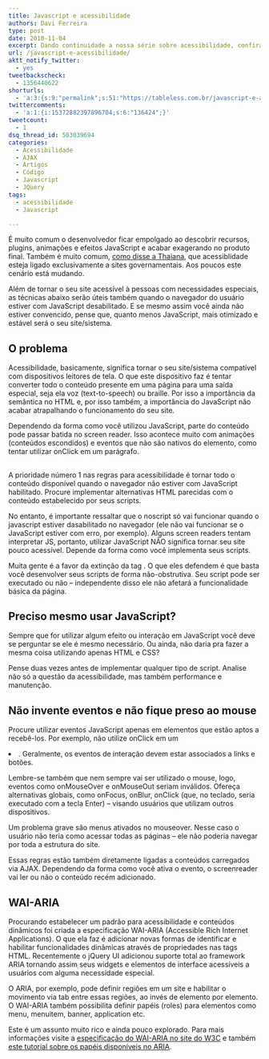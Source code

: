 ```yaml
---
title: Javascript e acessibilidade
authors: Davi Ferreira
type: post
date: 2010-11-04
excerpt: Dando continuidade a nossa série sobre acessibilidade, confira algumas dicas para desenvolver sites dinâmicos tendo um mínimo de cuidado com screen readers e navegadores com JavaScript desabilitado.
url: /javascript-e-acessibilidade/
aktt_notify_twitter:
  - yes
tweetbackscheck:
  - 1356440622
shorturls:
  - 'a:3:{s:9:"permalink";s:51:"https://tableless.com.br/javascript-e-acessibilidade";s:7:"tinyurl";s:26:"https://tinyurl.com/42jstn4";s:4:"isgd";s:19:"https://is.gd/Ry9ISe";}'
twittercomments:
  - 'a:1:{i:15372882397896704;s:6:"136424";}'
tweetcount:
  - 1
dsq_thread_id: 503039694
categories:
  - Acessibilidade
  - AJAX
  - Artigos
  - Código
  - Javascript
  - JQuery
tags:
  - acessibilidade
  - Javascript

---
```

É muito comum o desenvolvedor ficar empolgado ao descobrir recursos, plugins, animações e efeitos JavaScript e acabar exagerando no produto final. Também é muito comum, [como disse a Thaiana][1], que acessiblidade esteja ligado exclusivamente a sites governamentais. Aos poucos este cenário está mudando.

Além de tornar o seu site acessível à pessoas com necessidades especiais, as técnicas abaixo serão úteis também quando o navegador do usuário estiver com JavaScript desabilitado. E se mesmo assim você ainda não estiver convencido, pense que, quanto menos JavaScript, mais otimizado e estável será o seu site/sistema.

## O problema

Acessibilidade, basicamente, significa tornar o seu site/sistema compatível com dispositivos leitores de tela. O que este dispositivo faz é tentar converter todo o conteúdo presente em uma página para uma saída especial, seja ela voz (text-to-speech) ou braille. Por isso a importância da semântica no HTML e, por isso também, a importância do JavaScript não acabar atrapalhando o funcionamento do seu site.

Dependendo da forma como você utilizou JavaScript, parte do conteúdo pode passar batida no screen reader. Isso acontece muito com animações (conteúdos escondidos) e eventos que não são nativos do elemento, como tentar utilizar onClick em um parágrafo.

## <noscript>

A prioridade número 1 nas regras para acessibilidade é tornar todo o conteúdo disponível quando o navegador não estiver com JavaScript habilitado. Procure implementar alternativas HTML parecidas com o conteúdo estabelecido por seus scripts.

No entanto, é importante ressaltar que o noscript só vai funcionar quando o javascript estiver dasabilitado no navegador (ele não vai funcionar se o JavaScript estiver com erro, por exemplo). Alguns screen readers tentam interpretar JS, portanto, utilizar JavaScript NÃO significa tornar seu site pouco acessível. Depende da forma como você implementa seus scripts.

Muita gente é a favor da extinção da tag <noscript>. O que eles defendem é que basta você desenvolver seus scripts de forma não-obstrutiva. Seu script pode ser executado ou não &#8211; independente disso ele não afetará a funcionalidade básica da página.

## Preciso mesmo usar JavaScript?

Sempre que for utilizar algum efeito ou interação em JavaScript você deve se perguntar se ele é mesmo necessário. Ou ainda, não daria pra fazer a mesma coisa utilizando apenas HTML e CSS? 

Pense duas vezes antes de implementar qualquer tipo de script. Analise não só a questão da acessibilidade, mas também performance e manutenção.

## Não invente eventos e não fique preso ao mouse

Procure utilizar eventos JavaScript apenas em elementos que estão aptos a recebê-los. Por exemplo, não utilize onClick em um <li>. Geralmente, os eventos de interação devem estar associados a links e botões.

Lembre-se também que nem sempre vai ser utilizado o mouse, logo, eventos como onMouseOver e onMouseOut seriam inválidos. Ofereça alternativas globais, como onFocus, onBlur, onClick (que, no teclado, seria executado com a tecla Enter) &#8211; visando usuários que utilizam outros dispositivos.

Um problema grave são menus ativados no mouseover. Nesse caso o usuário não teria como acessar todas as páginas &#8211; ele não poderia navegar por toda a estrutura do site.

Essas regras estão também diretamente ligadas a conteúdos carregados via AJAX. Dependendo da forma como você ativa o evento, o screenreader vai ler ou não o conteúdo recém adicionado.

## WAI-ARIA

Procurando estabelecer um padrão para acessibilidade e conteúdos dinâmicos foi criada a especificação WAI-ARIA (Accessible Rich Internet Applications). O que ela faz é adicionar novas formas de identificar e habilitar funcionalidades dinâmicas através de propriedades nas tags HTML. Recentemente o jQuery UI adicionou suporte total ao framework ARIA tornando assim seus widgets e elementos de interface acessíveis a usuários com alguma necessidade especial.

O ARIA, por exemplo, pode definir regiões em um site e habilitar o movimento via tab entre essas regiões, ao invés de elemento por elemento. O WAI-ARIA também possibilita definir papéis (roles) para elementos como menu, menuitem, banner, application etc.

Este é um assunto muito rico e ainda pouco explorado. Para mais informações visite a <a href="https://www.w3.org/WAI/PF/aria/" rel="external">especificação do WAI-ARIA no site do W3C</a> e também <a href="https://www.paciellogroup.com/blog/?p=106" rel="external">este tutorial sobre os papéis disponíveis no ARIA</a>.

 [1]: /como-tornar-seu-website-acessivel